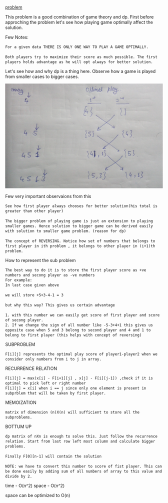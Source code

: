 [problem](https://cses.fi/problemset/task/1097/)

This problem is a good combination of game theory and dp. First before approching the problem let's see how playing game optimally affect the solution.

Few Notes:

    For a given data THERE IS ONLY ONE WAY TO PLAY A GAME OPTIMALLY.

    Both players try to maximize their score as much possible. The first players holds advantage as he will opt always for better solution.

Let's see how and why dp is a thing here. Observe how a game is played from smaller cases to bigger cases.

<p align="center">
    <img src = "./img/img1.jpg" alt="img1">
</p>

Few very important observaions from this

    See how first player always chooses for better solution(his total is greater than other player)

    The bigger problem of playing game is just an extension to playing smaller games. Hence solution to bigger game can be derived easily with solution to smaller game problem. (reason for dp)

    The concept of REVERSING. Notice how set of numbers that belongs to first player in ith problem , it belongs to other player in (i+1)th problem.


How to represent the sub problem

    The best way to do it is to store the first player score as +ve numbers and secong player as -ve numbers
    For example:
    In last case given above

    we will store +5+3-4-1 = 3

    but why this way? This gives us certain advantage

    1. with this number we can easily get score of first player and score of secong player.
    2. If we change the sign of all number like -5-3+4+1 this gives us opposite case when 5 and 3 belong to second player and 4 and 1 to belong to first player (this helps with concept of reversing)

SUBPROBLEM

    F[i][j] represents the optimal play score of player1-player2 when we consider only numbers from i to j in array.
    
RECURRENCE RELATION

    F[i][j] = max(x[i] - F[i+1][j] , x[j] - F[i][j-1]) ,check if it is optimal to pick left or right number
    F[i][j] = x[i] when i == j since only one element is present in subprblem that will be taken by first player.

MEMOIZATION

    matrix of dimension (n)X(n) will sufficient to store all the subproblems.

BOTTUM UP 

    dp matrix of nXn is enough to solve this. Just follow the recurrence relation. Start from last row left most column and calculate bigger problems.

    Finally F[0][n-1] will contain the solution

    NOTE: we have to convert this number to score of fist player. This can be done easily by adding sum of all numbers of array to this value and divide by 2.

time - O(n^2) space - O(n^2)

space can be optimized to O(n)

